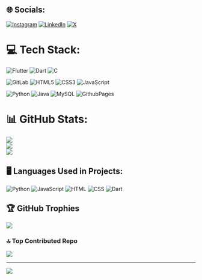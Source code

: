 
## 🌐 Socials:
[![Instagram](https://img.shields.io/badge/Instagram-%23E4405F.svg?logo=Instagram&logoColor=white)](https://instagram.com/ganeshrawool_18) [![LinkedIn](https://img.shields.io/badge/LinkedIn-%230077B5.svg?logo=linkedin&logoColor=white)](https://www.linkedin.com/in/ganesh-rawool-4287932a9/) [![X](https://img.shields.io/badge/X-black.svg?logo=X&logoColor=white)](https://x.com/@ganeshrawool07) 

# 💻 Tech Stack:
![Flutter](https://img.shields.io/badge/Flutter-%2302569B.svg?style=flat&logo=flutter&logoColor=white) 
![Dart](https://img.shields.io/badge/Dart-%230175C2.svg?style=flat&logo=dart&logoColor=white) 
![C](https://img.shields.io/badge/c-%2300599C.svg?style=flat&logo=c&logoColor=white) 

![GitLab](https://img.shields.io/badge/GitLab-%23181717.svg?style=flat&logo=gitlab&logoColor=white) 
![HTML5](https://img.shields.io/badge/html5-%23E34F26.svg?style=flat&logo=html5&logoColor=white) 
![CSS3](https://img.shields.io/badge/css3-%231572B6.svg?style=flat&logo=css3&logoColor=white) 
![JavaScript](https://img.shields.io/badge/javascript-%23323330.svg?style=flat&logo=javascript&logoColor=%23F7DF1E) 

![Python](https://img.shields.io/badge/python-3670A0?style=flat&logo=python&logoColor=ffdd54) 
![Java](https://img.shields.io/badge/java-%23ED8B00.svg?style=flat&logo=openjdk&logoColor=white) 
![MySQL](https://img.shields.io/badge/mysql-%2300000f.svg?style=flat&logo=mysql&logoColor=white) 
![GithubPages](https://img.shields.io/badge/github%20pages-121013?style=flat&logo=github&logoColor=white)

# 📊 GitHub Stats:
![](https://github-readme-stats.vercel.app/api?username=GaneshRawool18&theme=blue-green&hide_border=false&include_all_commits=false&count_private=false)<br/>
![](https://github-readme-streak-stats.herokuapp.com/?user=GaneshRawool18&theme=blue-green&hide_border=false)<br/>
![](https://github-readme-stats.vercel.app/api/top-langs/?username=GaneshRawool18&theme=blue-green&hide_border=false&include_all_commits=false&count_private=false&layout=compact)

## 🖥️ Languages Used in Projects:
![Python](https://img.shields.io/badge/Python-40%25-blue?style=flat&logo=python&logoColor=white)
![JavaScript](https://img.shields.io/badge/JavaScript-25%25-yellow?style=flat&logo=javascript&logoColor=black)
![HTML](https://img.shields.io/badge/HTML-15%25-orange?style=flat&logo=html5&logoColor=white)
![CSS](https://img.shields.io/badge/CSS-10%25-blue?style=flat&logo=css3&logoColor=white)
![Dart](https://img.shields.io/badge/Dart-10%25-blue?style=flat&logo=dart&logoColor=white)


## 🏆 GitHub Trophies
![](https://github-profile-trophy.vercel.app/?username=GaneshRawool18&theme=discord&no-frame=false&no-bg=true&margin-w=4)

### 🔝 Top Contributed Repo
![](https://github-contributor-stats.vercel.app/api?username=GaneshRawool18&limit=5&theme=algolia&combine_all_yearly_contributions=true)

---
[![](https://visitcount.itsvg.in/api?id=GaneshRawool18&icon=0&color=0)](https://visitcount.itsvg.in)

<!-- Proudly created with GPRM ( https://gprm.itsvg.in ) -->
